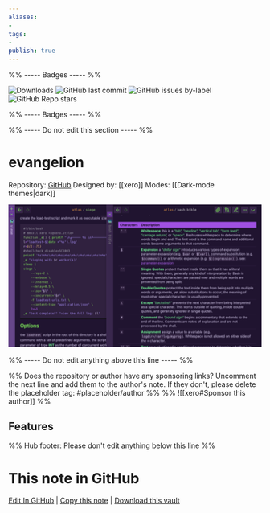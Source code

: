 ```yaml
---
aliases:
- 
tags: 
- 
publish: true
---
```


%% ----- Badges ----- %%

![Downloads](https://img.shields.io/badge/downloads-1569-573E7A?style=for-the-badge&logo=)
![GitHub last commit](https://img.shields.io/github/last-commit/xero/evangelion.obsidian?color=573E7A&label=last%20update&logo=github&style=for-the-badge)
![GitHub issues by-label](https://img.shields.io/github/issues/xero/evangelion.obsidian/help%20wanted?color=573E7A&logo=github&style=for-the-badge) 
![GitHub Repo stars](https://img.shields.io/github/stars/xero/evangelion.obsidian?color=573E7A&logo=github&style=for-the-badge)

%% ----- Badges ----- %%

%% ----- Do not edit this section ----- %%

# evangelion

Repository: [GitHub](https://github.com/xero/evangelion.obsidian)
Designed by: [[xero]]
Modes: [[Dark-mode themes|dark]]



![screenshot](https://github.com/xero/evangelion.obsidian/raw/HEAD/preview.png)

%% ----- Do not edit anything above this line ----- %% 

%% Does the repository or author have any sponsoring links? Uncomment the next line and add them to the author's note. If they don't, please delete the placeholder tag: #placeholder/author %%
%% ![[xero#Sponsor this author]] %%


## Features



%% Hub footer: Please don't edit anything below this line %%

# This note in GitHub

<span class="git-footer">[Edit In GitHub](https://github.dev/obsidian-community/obsidian-hub/blob/main/02%20-%20Community%20Expansions/02.05%20All%20Community%20Expansions/Themes/evangelion.md "git-hub-edit-note") | [Copy this note](https://raw.githubusercontent.com/obsidian-community/obsidian-hub/main/02%20-%20Community%20Expansions/02.05%20All%20Community%20Expansions/Themes/evangelion.md "git-hub-copy-note") | [Download this vault](https://github.com/obsidian-community/obsidian-hub/archive/refs/heads/main.zip "git-hub-download-vault") </span>
